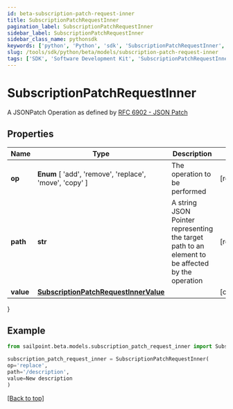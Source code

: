 ```yaml
---
id: beta-subscription-patch-request-inner
title: SubscriptionPatchRequestInner
pagination_label: SubscriptionPatchRequestInner
sidebar_label: SubscriptionPatchRequestInner
sidebar_class_name: pythonsdk
keywords: ['python', 'Python', 'sdk', 'SubscriptionPatchRequestInner', 'BetaSubscriptionPatchRequestInner'] 
slug: /tools/sdk/python/beta/models/subscription-patch-request-inner
tags: ['SDK', 'Software Development Kit', 'SubscriptionPatchRequestInner', 'BetaSubscriptionPatchRequestInner']
---
```


# SubscriptionPatchRequestInner

A JSONPatch Operation as defined by [RFC 6902 - JSON Patch](https://tools.ietf.org/html/rfc6902)

## Properties

Name | Type | Description | Notes
------------ | ------------- | ------------- | -------------
**op** |  **Enum** [  'add',    'remove',    'replace',    'move',    'copy' ] | The operation to be performed | [required]
**path** | **str** | A string JSON Pointer representing the target path to an element to be affected by the operation | [required]
**value** | [**SubscriptionPatchRequestInnerValue**](subscription-patch-request-inner-value) |  | [optional] 
}

## Example

```python
from sailpoint.beta.models.subscription_patch_request_inner import SubscriptionPatchRequestInner

subscription_patch_request_inner = SubscriptionPatchRequestInner(
op='replace',
path='/description',
value=New description
)

```
[[Back to top]](#) 

